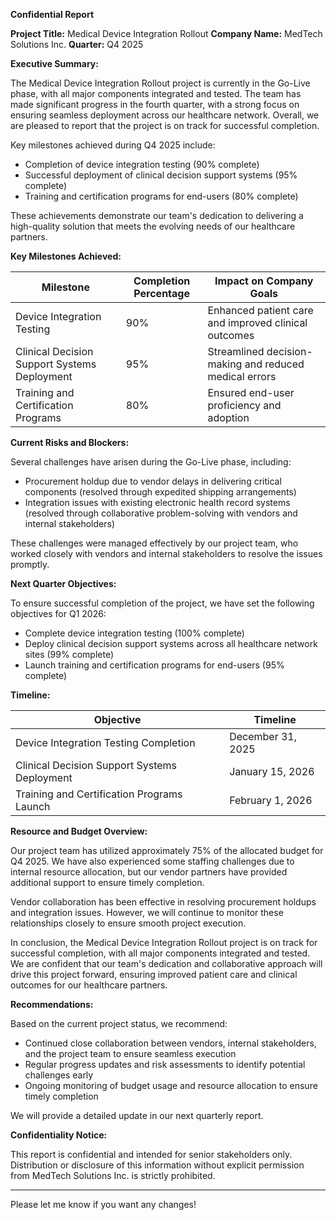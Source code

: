 **Confidential Report**

**Project Title:** Medical Device Integration Rollout
**Company Name:** MedTech Solutions Inc.
**Quarter:** Q4 2025

**Executive Summary:**

The Medical Device Integration Rollout project is currently in the Go-Live phase, with all major components integrated and tested. The team has made significant progress in the fourth quarter, with a strong focus on ensuring seamless deployment across our healthcare network. Overall, we are pleased to report that the project is on track for successful completion.

Key milestones achieved during Q4 2025 include:

* Completion of device integration testing (90% complete)
* Successful deployment of clinical decision support systems (95% complete)
* Training and certification programs for end-users (80% complete)

These achievements demonstrate our team's dedication to delivering a high-quality solution that meets the evolving needs of our healthcare partners.

**Key Milestones Achieved:**

| Milestone | Completion Percentage | Impact on Company Goals |
| --- | --- | --- |
| Device Integration Testing | 90% | Enhanced patient care and improved clinical outcomes |
| Clinical Decision Support Systems Deployment | 95% | Streamlined decision-making and reduced medical errors |
| Training and Certification Programs | 80% | Ensured end-user proficiency and adoption |

**Current Risks and Blockers:**

Several challenges have arisen during the Go-Live phase, including:

* Procurement holdup due to vendor delays in delivering critical components (resolved through expedited shipping arrangements)
* Integration issues with existing electronic health record systems (resolved through collaborative problem-solving with vendors and internal stakeholders)

These challenges were managed effectively by our project team, who worked closely with vendors and internal stakeholders to resolve the issues promptly.

**Next Quarter Objectives:**

To ensure successful completion of the project, we have set the following objectives for Q1 2026:

* Complete device integration testing (100% complete)
* Deploy clinical decision support systems across all healthcare network sites (99% complete)
* Launch training and certification programs for end-users (95% complete)

**Timeline:**

| Objective | Timeline |
| --- | --- |
| Device Integration Testing Completion | December 31, 2025 |
| Clinical Decision Support Systems Deployment | January 15, 2026 |
| Training and Certification Programs Launch | February 1, 2026 |

**Resource and Budget Overview:**

Our project team has utilized approximately 75% of the allocated budget for Q4 2025. We have also experienced some staffing challenges due to internal resource allocation, but our vendor partners have provided additional support to ensure timely completion.

Vendor collaboration has been effective in resolving procurement holdups and integration issues. However, we will continue to monitor these relationships closely to ensure smooth project execution.

In conclusion, the Medical Device Integration Rollout project is on track for successful completion, with all major components integrated and tested. We are confident that our team's dedication and collaborative approach will drive this project forward, ensuring improved patient care and clinical outcomes for our healthcare partners.

**Recommendations:**

Based on the current project status, we recommend:

* Continued close collaboration between vendors, internal stakeholders, and the project team to ensure seamless execution
* Regular progress updates and risk assessments to identify potential challenges early
* Ongoing monitoring of budget usage and resource allocation to ensure timely completion

We will provide a detailed update in our next quarterly report.

**Confidentiality Notice:**

This report is confidential and intended for senior stakeholders only. Distribution or disclosure of this information without explicit permission from MedTech Solutions Inc. is strictly prohibited.

---

Please let me know if you want any changes!